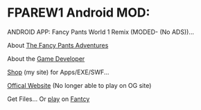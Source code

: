 # FPAREW1 Android MOD:
ANDROID APP: Fancy Pants World 1 Remix (MODED- (No ADS))...

About [The Fancy Pants Adventures](https://en.wikipedia.org/wiki/The_Fancy_Pants_Adventures)

About the [Game Developer](https://en.wikipedia.org/wiki/Brad_Borne)

[Shop](https://sites.google.com/view/fancyexplore/shop) (my site) for Apps/EXE/SWF...

[Offical Website](https://www.bornegames.com/) (No longer able to play on OG site)

Get Files... Or [play](https://sites.google.com/view/fancyexplore/shop/portal-player) on [Fantcy](https://sites.google.com/view/fancyexplore)
